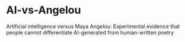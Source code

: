 # AI-vs-Angelou
Artificial intelligence versus Maya Angelou: Experimental evidence that people cannot differentiate AI-generated from human-written poetry
